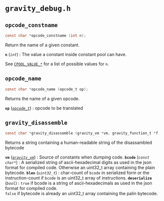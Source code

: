 # `gravity_debug.h` <!-- {docsify ignore} -->

## `opcode_constname`
```c
const char *opcode_constname (int n);
```
Return the name of a given constant.

**`n`** (*`int`*)
:    The value a constant inside constant pool can have.

See [`CPOOL_VALUE_*`](/shared/gravity_value.md#CPOOL) for a list of possible values for `n`.

## `opcode_name`
```c
const char *opcode_name (opcode_t op);
```
Returns the name of a given opcode.

**`op`** (*[`opcode_t`](/shared/graity_opcode.md#opcode_t)*)
:    opcode to be translated


## `gravity_disassemble`
```c
const char *gravity_disassemble (gravity_vm *vm, gravity_function_t *f, const char *bcode, uint32_t blen, bool deserialize);
```
Returns a string containing a human-readable string of the disassambled bytecode

**`vm`** (*[`gravity_vm`](/runtime/graity_vm.md#vm)*)
:    Source of constants when dumping code.
**`bcode`** (*`const char*`*)
:    A serialized string of ascii-hexadecimal digits as used in the json format for compiled code. 
Otherwise an uint32_t array containing the plain bytecode.
**`blen`** (*`uint32_t`*)
:    char-count of `bcode` in serialized form or the instruction-count if `bcode` is an uint32_t array of instructions.
**`deserialize`** (*`bool`*)
:    `true` if bcode is a string of ascii-hexadecimals as used in the json format for compiled code.  
`false` if bytecode is already an uint32_t array containing the palin bytecode.
